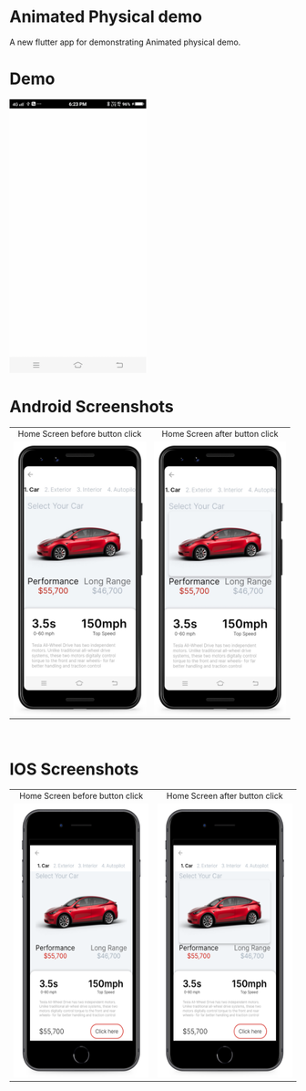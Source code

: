 # Animated Physical demo
A new flutter app for demonstrating Animated physical demo.

# Demo
<img src="https://github.com/MarvelApps-Flutter/animated_physical_model_demo/blob/master/screenshots/gif/demo.gif" height="480px"></td>

# Android Screenshots

<table>
  <tr>
    <td align="center" valign="center">Home Screen before button click</td>
     <td align="center" valign="center">Home Screen after button click</td>
  </tr>
  <tr>
    <td><img src="https://github.com/MarvelApps-Flutter/animated_physical_model_demo/blob/master/screenshots/android/android1.png" height="480px"></td>
    <td><img src="https://github.com/MarvelApps-Flutter/animated_physical_model_demo/blob/master/screenshots/android/android2.png" height="480px"></td>
  </tr>
 </table>
</br>

# IOS Screenshots

<table>
  <tr>
    <td align="center" valign="center">Home Screen before button click</td>
     <td align="center" valign="center">Home Screen after button click</td>
  </tr>
  <tr>
    <td><img src="https://github.com/MarvelApps-Flutter/animated_physical_model_demo/blob/master/screenshots/ios/ios1.png" height="480px"></td>
    <td><img src="https://github.com/MarvelApps-Flutter/animated_physical_model_demo/blob/master/screenshots/ios/ios2.png" height="480px"></td>
  </tr>
 </table>
